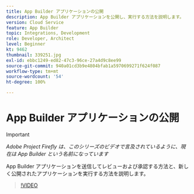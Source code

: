 ```yaml
---
title: App Builder アプリケーションの公開
description: App Builder アプリケーションを公開し、実行する方法を説明します。
version: Cloud Service
feature: App Builder
topic: Integrations, Development
role: Developer, Architect
level: Beginner
kt: 9462
thumbnail: 339251.jpg
exl-id: ebbc1249-ed82-47c3-96ce-27a4d9c8ee99
source-git-commit: 940a01cd3b9e4804bfab1a5970699271f624f087
workflow-type: tm+mt
source-wordcount: '54'
ht-degree: 100%

---
```


# App Builder アプリケーションの公開

>[!IMPORTANT]
>
> _Adobe Project Firefly は、このシリーズのビデオで言及されているように、現在は App Builder という名前になっています_

App Builder アプリケーションを送信してレビューおよび承認する方法と、新しく公開されたアプリケーションを実行する方法を説明します。

>[!VIDEO](https://video.tv.adobe.com/v/339251/?quality=12&learn=on)
